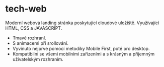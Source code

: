# tech-web
Moderní webová landing stránka poskytující cloudové uložiště.
Využívající HTML, CSS a JAVASCRIPT.

- Tmavé rozhraní.
- S animacemi při srollování.
- Vyvinuto nejprve pomocí metodiky Mobile First, poté pro desktop.
- Kompatibilní se všemi mobilními zařízeními a s krásným a příjemným uživatelským rozhraním.

